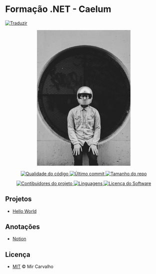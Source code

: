 # Formação .NET - Caelum 
<!--[![Doações](https://img.shields.io/badge/Doações-brightgreen.svg)](https://www.paypal.com/cgi-bin/webscr?cmd=_donations&business=BKXUAMJSNZN46&item_name=Thanks+for+Help+me%21&currency_code=BRL&source=url)-->

<!-- Traduzir -->
<a href="./README.md">
  <img alt="Traduzir" src="https://img.shields.io/badge/Versão_Original-en-blue.svg">
</a>

<!-- Banner -->
<p align="center">
  <a href="" target="_blank" >
    <img alt="Banner" src="./.github/assets/background.jpg" width="300" />
  </a>
</p>

<!-- Primeiros badges -->
<p align="center">
  <!-- Codacy -->
  <a href="https://www.codacy.com/manual/deppbrazil/repository-patterns?utm_source=github.com&amp;utm_medium=referral&amp;utm_content=deppbrazil/repository-patterns&amp;utm_campaign=Badge_Grade">
    <img alt="Qualidade do código" src="https://api.codacy.com/project/badge/Grade/61cb2455f6ab4d809986f7d995623c3d"/>
  </a>
  <!-- Último commit -->
  <a href="https://github.com/deppbrazil/repository-patterns/commits/master">
    <img alt="Último commit" src="https://img.shields.io/github/last-commit/deppbrazil/repository-patterns.svg">
  </a>
  <!-- Tamanho do repo -->
  <a href="https://github.com/deppbrazil/repository-patterns">
    <img alt="Tamanho do repo" src="https://img.shields.io/github/repo-size/deppbrazil/repository-patterns.svg?color=brightgreen" />
  </a>
</p>

<!-- Segundos badges -->
<p align="center">
  <!-- Contibuidores -->
  <a href="https://github.com/deppbrazil/repository-patterns/graphs/contributors">
    <img alt="Contibuidores do projeto" src="https://img.shields.io/github/contributors/deppbrazil/repository-patterns.svg?color=blue" />
  </a>
  <!-- Linguagens -->
  <a href="https://github.com/deppbrazil/repository-patterns">
    <img alt="Linguagens" src="https://img.shields.io/github/languages/count/deppbrazil/repository-patterns.svg" />
  </a>
  <!-- Licença -->
  <a href="./LICENSE">
    <img alt="Licença do Software" src="https://img.shields.io/badge/license-MIT-blue.svg">
  </a>
</p>

## Projetos
*   [Hello World](https://github.com/deppbrazil/formacao-dotnet-caelum-hello-world)

## Anotações
*   [Notion](https://www.notion.so/Forma-o-NET-e103bdd244524f019c853d4759f0d298)

## Licença 
*   [MIT](./LICENSE) &copy; Mir Carvalho